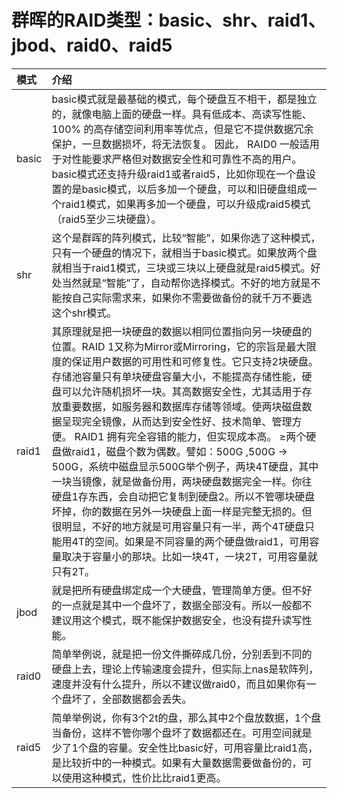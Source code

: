 # 群晖的RAID类型：basic、shr、raid1、jbod、raid0、raid5



| 模式  | 介绍                                                         |
| :---- | :----------------------------------------------------------- |
| basic | basic模式就是最基础的模式，每个硬盘互不相干，都是独立的，就像电脑上面的硬盘一样。具有低成本、高读写性能、 100% 的高存储空间利用率等优点，但是它不提供数据冗余保护，一旦数据损坏，将无法恢复。 因此， RAID0 一般适用于对性能要求严格但对数据安全性和可靠性不高的用户。basic模式还支持升级raid1或者raid5，比如你现在一个盘设置的是basic模式，以后多加一个硬盘，可以和旧硬盘组成一个raid1模式，如果再多加一个硬盘，可以升级成raid5模式（raid5至少三块硬盘）。 |
| shr   | 这个是群晖的阵列模式，比较“智能”，如果你选了这种模式，只有一个硬盘的情况下，就相当于basic模式。如果放两个盘就相当于raid1模式，三块或三块以上硬盘就是raid5模式。好处当然就是“智能”了，自动帮你选择模式。不好的地方就是不能按自己实际需求来，如果你不需要做备份的就千万不要选这个shr模式。 |
| raid1 | 其原理就是把一块硬盘的数据以相同位置指向另一块硬盘的位置。RAID 1又称为Mirror或Mirroring，它的宗旨是最大限度的保证用户数据的可用性和可修复性。它只支持2块硬盘。存储池容量只有单块硬盘容量大小，不能提高存储性能，硬盘可以允许随机损坏一块。其高数据安全性，尤其适用于存放重要数据，如服务器和数据库存储等领域。使两块磁盘数据呈现完全镜像，从而达到安全性好、技术简单、管理方便。 RAID1 拥有完全容错的能力，但实现成本高。 ≥两个硬盘做raid1，磁盘个数为偶数。譬如：500G ,500G → 500G，系统中磁盘显示500G举个例子，两块4T硬盘，其中一块当镜像，就是做备份用，两块硬盘数据完全一样。你往硬盘1存东西，会自动把它复制到硬盘2。所以不管哪块硬盘坏掉，你的数据在另外一块硬盘上面一样是完整无损的。但很明显，不好的地方就是可用容量只有一半，两个4T硬盘只能用4T的空间。如果是不同容量的两个硬盘做raid1，可用容量取决于容量小的那块。比如一块4T，一块2T，可用容量就只有2T。 |
| jbod  | 就是把所有硬盘绑定成一个大硬盘，管理简单方便。但不好的一点就是其中一个盘坏了，数据全部没有。所以一般都不建议用这个模式，既不能保护数据安全，也没有提升读写性能。 |
| raid0 | 简单举例说，就是把一份文件撕碎成几份，分别丢到不同的硬盘上去，理论上传输速度会提升，但实际上nas是软阵列，速度并没有什么提升，所以不建议做raid0，而且如果你有一个盘坏了，全部数据都会丢失。 |
| raid5 | 简单举例说，你有3个2t的盘，那么其中2个盘放数据，1个盘当备份，这样不管你哪个盘坏了数据都还在。可用空间就是少了1个盘的容量。安全性比basic好，可用容量比raid1高，是比较折中的一种模式。如果有大量数据需要做备份的，可以使用这种模式，性价比比raid1更高。 |